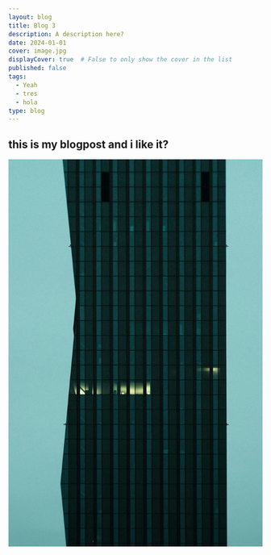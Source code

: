 ```yaml
---
layout: blog
title: Blog 3
description: A description here?
date: 2024-01-01
cover: image.jpg
displayCover: true  # False to only show the cover in the list
published: false
tags:
  - Yeah
  - tres
  - hola
type: blog
---
```


## this is my blogpost and i like it?

![](./image.jpg)